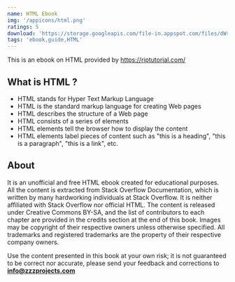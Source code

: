 ```yaml
---
name: HTML Ebook
img: '/appicons/html.png'
ratings: 5
download: 'https://storage.googleapis.com/file-in.appspot.com/files/dWr60RQL14.zip'
tags: 'ebook,guide,HTML'
---
```


This is an ebook on HTML provided by <a href="https://riptutorial.com/" >https://riptutorial.com/</a>

## What is HTML ?

- HTML stands for Hyper Text Markup Language
- HTML is the standard markup language for creating Web pages
- HTML describes the structure of a Web page
- HTML consists of a series of elements
- HTML elements tell the browser how to display the content
- HTML elements label pieces of content such as "this is a heading", "this is a paragraph", "this is a link", etc.

## About

It is an unofficial and free HTML ebook created for educational purposes. All the content is
extracted from Stack Overflow Documentation, which is written by many hardworking individuals at
Stack Overflow. It is neither affiliated with Stack Overflow nor official HTML.
The content is released under Creative Commons BY-SA, and the list of contributors to each
chapter are provided in the credits section at the end of this book. Images may be copyright of
their respective owners unless otherwise specified. All trademarks and registered trademarks are
the property of their respective company owners.

Use the content presented in this book at your own risk; it is not guaranteed to be correct nor
accurate, please send your feedback and corrections to **info@zzzprojects.com**
